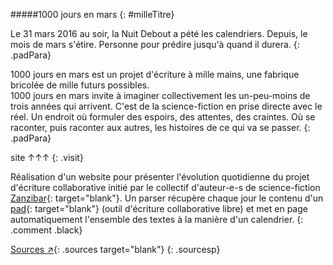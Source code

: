 [Zanzibar]: http://zanzibar.zone/
    "Site du collectif Zanzibar"
[pad]: https://strasbourg.nuitdebout.fr/pad/p/1000joursenmars
[sourcesGitHub]: https://github.com/Axolotle/1000joursenmars
    "Sources sur GitHub"

<div markdown=1 class="col-left">

#####1000 jours en mars {: #milleTitre}

Le 31 mars 2016 au soir, la Nuit Debout a pété les calendriers. Depuis, le mois de mars s'étire. Personne pour prédire jusqu'à quand il durera.
{: .padPara}  

1000 jours en mars est un projet d'écriture à mille mains, une fabrique bricolée de mille futurs possibles.  
1000 jours en mars invite à imaginer collectivement les un-peu-moins de trois années qui arrivent. C'est de la science-fiction en prise directe avec le réel. Un endroit où formuler des espoirs, des attentes, des craintes. Où se raconter, puis raconter aux autres, les histoires de ce qui va se passer.
{: .padPara}

</div>

<div markdown=1 class="col-right">

site ↑↑↑
{: .visit}

Réalisation d'un website pour présenter l'évolution quotidienne du projet d'écriture collaborative initié par le collectif d'auteur-e-s de science-fiction [Zanzibar][]{: target="blank"}. Un parser récupère chaque jour le contenu d'un [pad][]{: target="blank"} (outil d'écriture collaborative libre) et met en page automatiquement l'ensemble des textes à la manière d'un calendrier.
{: .comment .black}

[Sources <span class="sym">↗</span>][sourcesGitHub]{: .sources target="blank"}
{: .sourcesp}

</div>
